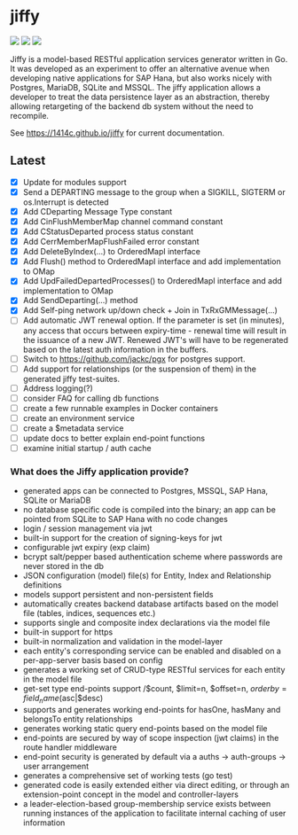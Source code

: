 # jiffy

<a href="https://github.com/1414C/jiffy/actions?query=workflow%3Ajiffy-build" alt="BuildStatus">
        <img src="https://github.com/1414C/jiffy/workflows/jiffy-build/badge.svg" /></a>

<a href="https://github.com/1414C/jiffy/releases" alt="Releases">
        <img src="https://img.shields.io/github/v/release/1414C/jiffy" /></a>

<a href="https://golang.org/dl/" alt="GoVersion">
        <img src="https://img.shields.io/github/go-mod/go-version/1414C/jiffy" /></a>

Jiffy is a model-based RESTful application services generator written in Go.  It was developed as an experiment to offer an alternative avenue when developing native applications for SAP Hana, but also works nicely with Postgres, MariaDB, SQLite and MSSQL.  The jiffy application allows a developer to treat the data persistence layer as an abstraction, thereby allowing retargeting of the backend db system without the need to recompile.

See https://1414c.github.io/jiffy for current documentation.

## Latest

- [x] Update for modules support
- [x] Send a DEPARTING message to the group when a SIGKILL, SIGTERM or os.Interrupt is detected
- [x] Add CDeparting Message Type constant
- [x] Add CinFlushMemberMap channel command constant
- [x] Add CStatusDeparted process status constant
- [x] Add CerrMemberMapFlushFailed error constant
- [x] Add DeleteByIndex(...) to OrderedMapI interface
- [x] Add Flush() method to OrderedMapI interface and add implementation to OMap
- [x] Add UpdFailedDepartedProcesses() to OrderedMapI interface and add implementation to OMap
- [x] Add SendDeparting(...) method
- [x] Add Self-ping network up/down check + Join in TxRxGMMessage(...)
- [ ] Add automatic JWT renewal option.  If the parameter is set (in minutes), any access that occurs between expiry-time - renewal time will result in the issuance of a new JWT.  Renewed JWT's will have to be regenerated based on the latest auth information in the buffers.
- [ ] Switch to https://github.com/jackc/pgx for postgres support.
- [ ] Add support for relationships (or the suspension of them) in the generated jiffy test-suites.
- [ ] Address logging(?)
- [ ] consider FAQ for calling db functions
- [ ] create a few runnable examples in Docker containers
- [ ] create an environment service
- [ ] create a $metadata service
- [ ] update docs to better explain end-point functions
- [ ] examine initial startup / auth cache

### What does the Jiffy application provide?

- generated apps can be connected to Postgres, MSSQL, SAP Hana, SQLite or MariaDB
- no database specific code is compiled into the binary; an app can be pointed from SQLite to SAP Hana with no code changes
- login / session management via jwt
- built-in support for the creation of signing-keys for jwt
- configurable jwt expiry (exp claim)
- bcrypt salt/pepper based authentication scheme where passwords are never stored in the db
- JSON configuration (model) file(s) for Entity, Index and Relationship definitions
- models support persistent and non-persistent fields
- automatically creates backend database artifacts based on the model file (tables, indices, sequences etc.)
- supports single and composite index declarations via the model file
- built-in support for https
- built-in normalization and validation in the model-layer
- each entity's corresponding service can be enabled and disabled on a per-app-server basis based on config
- generates a working set of CRUD-type RESTful services for each entity in the model file
- get-set type end-points support /$count, $limit=n, $offset=n, $orderby=field_name ($asc|$desc)
- supports and generates working end-points for hasOne, hasMany and belongsTo entity relationships
- generates working static query end-points based on the model file
- end-points are secured by way of scope inspection (jwt claims) in the route handler middleware
- end-point security is generated by default via a auths -> auth-groups -> user arrangement
- generates a comprehensive set of working tests (go test)
- generated code is easily extended either via direct editing, or through an extension-point concept in the model and controller-layers
- a leader-election-based group-membership service exists between running instances of the application to facilitate internal caching of user information

